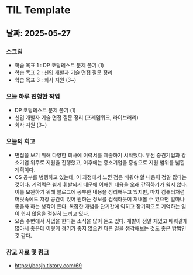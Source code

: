 # TIL Template

## 날짜: 2025-05-27

### 스크럼
- 학습 목표 1 : DP 코딩테스트 문제 풀기 (1)
- 학습 목표 2 : 신입 개발자 기술 면접 질문 정리
- 학습 목표 3 : 회사 지원 (3~)

### 오늘 하루 진행한 작업
- DP 코딩테스트 문제 풀기 (1)
- 신입 개발자 기술 면접 질문 정리 (프레임워크, 라이브러리)
- 회사 지원 (3~)

### 오늘의 회고
- 면접을 보기 위해 다양한 회사에 이력서를 제출하기 시작했다. 우선 중견기업과 강소기업 위주로 지원을 진행했고, 이후에는 중소기업을 중심으로 지원 범위를 넓힐 계획이다.
- CS 공부를 병행하고 있는데, 이 과정에서 느낀 점은 배워야 할 내용이 정말 많다는 것이다. 기억력은 쉽게 휘발되기 때문에 이해한 내용을 오래 간직하기가 쉽지 않다. 이를 보완하기 위해 블로그에 공부한 내용을 정리해두고 있지만, 마치 컴퓨터처럼 머릿속에도 저장 공간이 있어 원하는 정보를 검색하듯이 꺼내볼 수 있으면 얼마나 좋을까 하는 생각이 든다. 복잡한 개념을 단기간에 익히고 장기적으로 기억하는 일이 쉽지 않음을 절실히 느끼고 있다.
- 요즘 주변에서 사업을 한다는 소식을 많이 듣고 있다. 개발이 정말 재밌고 배워갈게 많아서 좋은데 이렇게 경기가 좋지 않으면 다른 일을 생각해보는 것도 좋은 방법인 것 같다.

### 참고 자료 및 링크
- https://bcsjh.tistory.com/69